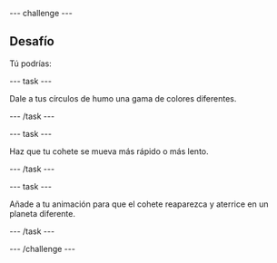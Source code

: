 --- challenge ---

## Desafío

Tú podrías:

--- task ---

Dale a tus círculos de humo una gama de colores diferentes.

--- /task ---

--- task ---

Haz que tu cohete se mueva más rápido o más lento.

--- /task ---

--- task ---

Añade a tu animación para que el cohete reaparezca y aterrice en un planeta diferente.

--- /task ---

--- /challenge ---

